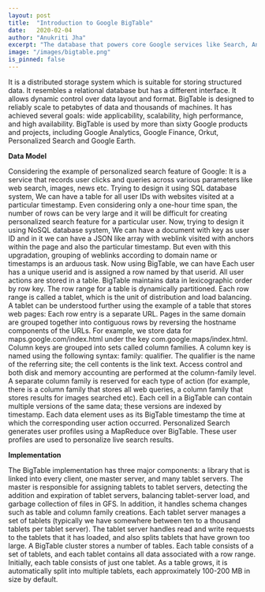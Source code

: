 ```yaml
---
layout: post
title:  "Introduction to Google BigTable"
date:   2020-02-04
author: "Anukriti Jha"
excerpt: "The database that powers core Google services like Search, Analytics, Maps, and Gmail."
image: "/images/bigtable.png"
is_pinned: false
---
```

It is a distributed storage system which is suitable for storing structured data. It resembles a relational database but has a different interface. It allows dynamic control over data layout and format.
BigTable is designed to reliably scale to petabytes of data and thousands of machines. It has achieved several goals: wide applicability, scalability, high performance, and high availability. BigTable is used by more than sixty Google products and projects, including Google Analytics, Google Finance, Orkut, Personalized Search and Google Earth.

**Data Model**

Considering the example of personalized search feature of Google: It is a service that records user clicks and queries across various parameters like web search, images, news etc.
Trying to design it using SQL database system,
We can have a table for all user IDs with websites visited at a particular timestamp. Even considering only a one-hour time span, the number of rows can be very large and it will be difficult for creating personalized search feature for a particular user.
Now, trying to design it using NoSQL database system,
We can have a document with key as user ID and in it we can have a JSON like array with weblink visited with anchors within the page and also the particular timestamp. But even with this upgradation, grouping of weblinks according to domain name or timestamps is an arduous task.
Now using BigTable, we can have
Each user has a unique userid and is assigned a row named by that userid. All user actions are stored in a table. BigTable maintains data in lexicographic order by row key. The row range for a table is dynamically partitioned. Each row range is called a tablet, which is the unit of distribution and load balancing.
A tablet can be understood further using the example of a table that stores web pages: Each row entry is a separate URL. Pages in the same domain are grouped together into contiguous rows by reversing the hostname components of the URLs. For example, we store data for maps.google.com/index.html under the key com.google.maps/index.html.
Column keys are grouped into sets called column families. A column key is named using the following syntax: family: qualifier. The qualifier is the name of the referring site; the cell contents is the link text. Access control and both disk and memory accounting are performed at the column-family level. A separate column family is reserved for each type of action (for example, there is a column family that stores all web queries, a column family that stores results for images searched etc).
Each cell in a BigTable can contain multiple versions of the same data; these versions are indexed by timestamp. Each data element uses as its BigTable timestamp the time at which the corresponding user action occurred. Personalized Search generates user profiles using a MapReduce over BigTable. These user profiles are used to personalize live search results.

**Implementation**

The BigTable implementation has three major components: a library that is linked into every client, one master server, and many tablet servers.
The master is responsible for assigning tablets to tablet servers, detecting the addition and expiration of tablet servers, balancing tablet-server load, and garbage collection of files in GFS. In addition, it handles schema changes such as table and column family creations.
Each tablet server manages a set of tablets (typically we have somewhere between ten to a thousand tablets per tablet server). The tablet server handles read and write requests to the tablets that it has loaded, and also splits tablets that have grown too large.
A BigTable cluster stores a number of tables. Each table consists of a set of tablets, and each tablet contains all data associated with a row range. Initially, each table consists of just one tablet. As a table grows, it is automatically split into multiple tablets, each approximately 100-200 MB in size by default.
